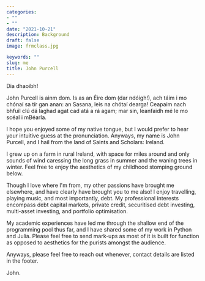 ```yaml
---
categories:  
- ""    
- ""
date: "2021-10-21"
description: Background 
draft: false
image: frmclass.jpg 

keywords: ""
slug: me
title: John Purcell
---
```


Dia dhaoibh! 

John Purcell is ainm dom. Is as an Éire dom (dar ndóigh!), ach táim i mo chónaí sa tír gan anan: an Sasana, leis na chótaí dearga! Ceapaim nach bhfuil clú dá laghad agat cad atá a rá agam; mar sin, leanfaidh mé le mo scéal i mBéarla.

I hope you enjoyed some of my native tongue, but I would prefer to hear your intuitive guess at the pronunciation. Anyways, my name is John Purcell, and I hail from the land of Saints and Scholars: Ireland. 

I grew up on a farm in rural Ireland, with space for miles around and only sounds of wind caressing the long grass in summer and the waning trees in winter. Feel free to enjoy the aesthetics of my childhood stomping ground below.

Though I love where I'm from, my other passions have brought me elsewhere, and have clearly have brought you to me also! I enjoy travelling, playing music, and most importantly, debt. My professional interests encompass debt capital markets, private credit, securitised debt investing, multi-asset investing, and portfolio optimisation.

My academic experiences have led me through the shallow end of the programming pool thus far, and I have shared some of my work in Python and Julia. Please feel free to send mark-ups as most of it is built for function as opposed to aesthetics for the purists amongst the audience.

Anyways, please feel free to reach out whenever, contact details are listed in the footer.

John.